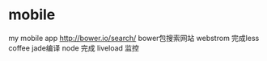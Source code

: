 # mobile
my mobile app
http://bower.io/search/    bower包搜索网站
webstrom  完成less  coffee  jade编译
node 完成 liveload 监控